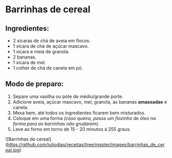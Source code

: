 # Barrinhas de cereal

## Ingredientes:

* 2 xícaras de chá de aveia em flocos.
* 1 xícara de chá de açúcar mascavo.
* 1 xícara e meia de granola.
* 2 bananas.
* 1 xícara de mel.
* 1	colher de chá de canela em pó.

## Modo de preparo:

1. Separe uma vasilha ou pote de médio/grande porte.
2. Adicione aveia, açúcar mascavo, mel, granola, as bananas **amassadas** e canela.
3. Mexa bem, até todos os ingredientes ficarem bem misturados.
4. Coloque em uma forma *(caso queira, passe um fiozinho de óleo na forma para as barrinhas não grudarem)*.
5. Leve ao forno em torno de 15 - 20 minutos á 255 graus.

![Barrinhas de cereal]
(https://github.com/juliodias/receitas/tree/master/images/barrinhas_de_cereal.jpg)
